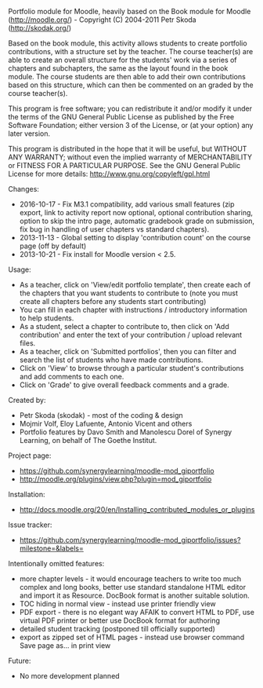 Portfolio module for Moodle, heavily based on the Book module for Moodle (http://moodle.org/) - Copyright (C) 2004-2011  Petr Skoda (http://skodak.org/)

Based on the book module, this activity allows students to create portfolio contributions, with a structure set by the teacher.
The course teacher(s) are able to create an overall structure for the students' work via a series of chapters and subchapters, the same as the layout found in the book module.
The course students are then able to add their own contributions based on this structure, which can then be commented on an graded by the course teacher(s).

This program is free software; you can redistribute it and/or modify
it under the terms of the GNU General Public License as published by
the Free Software Foundation; either version 3 of the License, or
(at your option) any later version.

This program is distributed in the hope that it will be useful,
but WITHOUT ANY WARRANTY; without even the implied warranty of
MERCHANTABILITY or FITNESS FOR A PARTICULAR PURPOSE.  See the
GNU General Public License for more details: http://www.gnu.org/copyleft/gpl.html

Changes:

* 2016-10-17 - Fix M3.1 compatibility, add various small features (zip export, link to activity report now optional, optional contribution sharing, option to skip the intro page, automatic gradebook grade on submission, fix bug in handling of user chapters vs standard chapters).
* 2013-11-13 - Global setting to display 'contribution count' on the course page (off by default)
* 2013-10-21 - Fix install for Moodle version < 2.5.

Usage:

* As a teacher, click on 'View/edit portfolio template', then create each of the chapters that you want students to contribute to
(note you must create all chapters before any students start contributing)
* You can fill in each chapter with instructions / introductory information to help students.
* As a student, select a chapter to contribute to, then click on 'Add contribution' and enter the text of your contribution / upload relevant files.
* As a teacher, click on 'Submitted portfolios', then you can filter and search the list of students who have made contributions.
* Click on 'View' to browse through a particular student's contributions and add comments to each one.
* Click on 'Grade' to give overall feedback comments and a grade.

Created by:

* Petr Skoda (skodak) - most of the coding & design
* Mojmir Volf, Eloy Lafuente, Antonio Vicent and others
* Portfolio features by Davo Smith and Manolescu Dorel of Synergy Learning, on behalf of The Goethe Institut.

Project page:

* https://github.com/synergylearning/moodle-mod_giportfolio
* http://moodle.org/plugins/view.php?plugin=mod_giportfolio


Installation:

* http://docs.moodle.org/20/en/Installing_contributed_modules_or_plugins

Issue tracker:

* https://github.com/synergylearning/moodle-mod_giportfolio/issues?milestone=&labels=


Intentionally omitted features:

* more chapter levels - it would encourage teachers to write too much complex and long books, better use standard standalone HTML editor and import it as Resource. DocBook format is another suitable solution.
* TOC hiding in normal view - instead use printer friendly view
* PDF export - there is no elegant way AFAIK to convert HTML to PDF, use virtual PDF printer or better use DocBook format for authoring
* detailed student tracking (postponed till officially supported)
* export as zipped set of HTML pages - instead use browser command Save page as... in print view

Future:

* No more development planned
